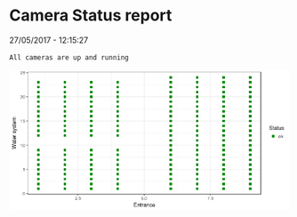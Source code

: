 Camera Status report
================
27/05/2017 - 12:15:27

    All cameras are up and running

![](camreport_files/figure-markdown_github/unnamed-chunk-2-1.png)
